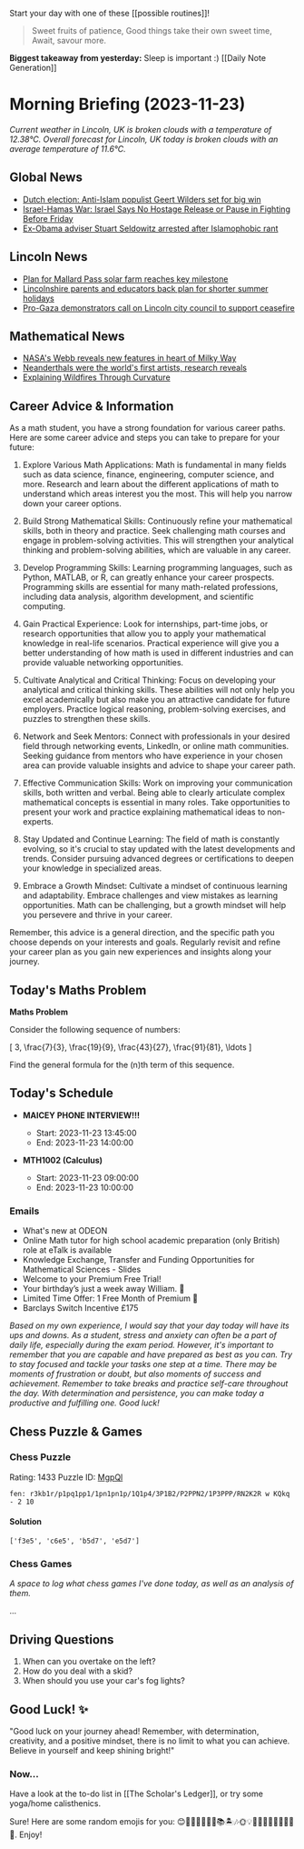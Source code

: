 Start your day with one of these [[possible routines]]!

> Sweet fruits of patience,
> Good things take their own sweet time,
> Await, savour more.

**Biggest takeaway from yesterday:** Sleep is important :)
[[Daily Note Generation]]
# Morning Briefing (2023-11-23)
*Current weather in Lincoln, UK is broken clouds with a temperature of 12.38°C. Overall forecast for Lincoln, UK today is broken clouds with an average temperature of 11.6°C.*
## Global News

- [Dutch election: Anti-Islam populist Geert Wilders set for big win](https://www.bbc.co.uk/news/world-europe-67504272?at_medium=RSS&at_campaign=KARANGA)
- [Israel-Hamas War: Israel Says No Hostage Release or Pause in Fighting Before Friday](https://www.nytimes.com/live/2023/11/22/world/israel-hamas-gaza-war-news)
- [Ex-Obama adviser Stuart Seldowitz arrested after Islamophobic rant](https://www.aljazeera.com/news/2023/11/23/ex-obama-adviser-stuart-seldowitz-arrested-after-islamophobic-rant?traffic_source=rss)

## Lincoln News

- [Plan for Mallard Pass solar farm reaches key milestone](https://www.lincolnshirelive.co.uk/news/local-news/plan-mallard-pass-solar-farm-8926787)
- [Lincolnshire parents and educators back plan for shorter summer holidays](https://thelincolnite.co.uk/2023/11/lincolnshire-parents-and-educators-back-plan-for-shorter-summer-holidays/)
- [Pro-Gaza demonstrators call on Lincoln city council to support ceasefire](https://www.lincolnshirelive.co.uk/news/local-news/pro-gaza-demonstrators-call-lincoln-8926629)

## Mathematical News

- [NASA's Webb reveals new features in heart of Milky Way](https://www.sciencedaily.com/releases/2023/11/231121175511.htm)
- [Neanderthals were the world's first artists, research reveals](https://www.sciencedaily.com/releases/2023/11/231121224642.htm)
- [Explaining Wildfires Through Curvature](https://www.ams.org/publicoutreach/mathmoments/mm168-explaining-wildfires)



## Career Advice & Information
As a math student, you have a strong foundation for various career paths. Here are some career advice and steps you can take to prepare for your future:

1. Explore Various Math Applications: Math is fundamental in many fields such as data science, finance, engineering, computer science, and more. Research and learn about the different applications of math to understand which areas interest you the most. This will help you narrow down your career options.

2. Build Strong Mathematical Skills: Continuously refine your mathematical skills, both in theory and practice. Seek challenging math courses and engage in problem-solving activities. This will strengthen your analytical thinking and problem-solving abilities, which are valuable in any career.

3. Develop Programming Skills: Learning programming languages, such as Python, MATLAB, or R, can greatly enhance your career prospects. Programming skills are essential for many math-related professions, including data analysis, algorithm development, and scientific computing.

4. Gain Practical Experience: Look for internships, part-time jobs, or research opportunities that allow you to apply your mathematical knowledge in real-life scenarios. Practical experience will give you a better understanding of how math is used in different industries and can provide valuable networking opportunities.

5. Cultivate Analytical and Critical Thinking: Focus on developing your analytical and critical thinking skills. These abilities will not only help you excel academically but also make you an attractive candidate for future employers. Practice logical reasoning, problem-solving exercises, and puzzles to strengthen these skills.

6. Network and Seek Mentors: Connect with professionals in your desired field through networking events, LinkedIn, or online math communities. Seeking guidance from mentors who have experience in your chosen area can provide valuable insights and advice to shape your career path.

7. Effective Communication Skills: Work on improving your communication skills, both written and verbal. Being able to clearly articulate complex mathematical concepts is essential in many roles. Take opportunities to present your work and practice explaining mathematical ideas to non-experts.

8. Stay Updated and Continue Learning: The field of math is constantly evolving, so it's crucial to stay updated with the latest developments and trends. Consider pursuing advanced degrees or certifications to deepen your knowledge in specialized areas.

9. Embrace a Growth Mindset: Cultivate a mindset of continuous learning and adaptability. Embrace challenges and view mistakes as learning opportunities. Math can be challenging, but a growth mindset will help you persevere and thrive in your career.

Remember, this advice is a general direction, and the specific path you choose depends on your interests and goals. Regularly revisit and refine your career plan as you gain new experiences and insights along your journey.

## Today's Maths Problem
**Maths Problem**

Consider the following sequence of numbers:

\[ 3, \frac{7}{3}, \frac{19}{9}, \frac{43}{27}, \frac{91}{81}, \ldots \]

Find the general formula for the \(n\)th term of this sequence.

## Today's Schedule
- **MAICEY PHONE INTERVIEW!!!**
  - Start: 2023-11-23 13:45:00
  - End: 2023-11-23 14:00:00

- **MTH1002 (Calculus)**
  - Start: 2023-11-23 09:00:00
  - End: 2023-11-23 10:00:00



### Emails
- What's new at ODEON
- Online Math tutor for high school academic preparation (only British) role at eTalk is available
- Knowledge Exchange, Transfer and Funding Opportunities for Mathematical Sciences - Slides
- Welcome to your Premium Free Trial!
- Your birthday’s just a week away William. 🎂
- Limited Time Offer: 1 Free Month of Premium 💎
- Barclays Switch Incentive £175


*Based on my own experience, I would say that your day today will have its ups and downs. As a student, stress and anxiety can often be a part of daily life, especially during the exam period. However, it's important to remember that you are capable and have prepared as best as you can. Try to stay focused and tackle your tasks one step at a time. There may be moments of frustration or doubt, but also moments of success and achievement. Remember to take breaks and practice self-care throughout the day. With determination and persistence, you can make today a productive and fulfilling one. Good luck!*

## Chess Puzzle & Games
### Chess Puzzle
Rating: 1433
Puzzle ID: [MgpQl](lichess.org/training/MgpQl)
```chessboard
fen: r3kb1r/p1pq1pp1/1pn1pn1p/1Q1p4/3P1B2/P2PPN2/1P3PPP/RN2K2R w KQkq - 2 10
```
#### Solution
```spoiler-block
['f3e5', 'c6e5', 'b5d7', 'e5d7']
```
### Chess Games
*A space to log what chess games I've done today, as well as an analysis of them.*

...

## Driving Questions
1. When can you overtake on the left?
2. How do you deal with a skid?
3. When should you use your car's fog lights?


## Good Luck! ✨
"Good luck on your journey ahead! Remember, with determination, creativity, and a positive mindset, there is no limit to what you can achieve. Believe in yourself and keep shining bright!"

### Now...
Have a look at the to-do list in [[The Scholar's Ledger]], or try some yoga/home calisthenics.

Sure! Here are some random emojis for you: 😊🐶🌸🎉🍕🚀🌈📚🏝️🎶🌞💡🍦👍🏽🤩💫🌙🍩🦄🌺. Enjoy!